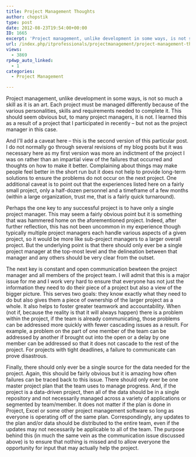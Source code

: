 ```yaml
---
title: Project Management Thoughts
author: chopstik
type: post
date: 2012-08-23T19:54:00+00:00
ID: 1665
excerpt: 'Project management, unlike development in some ways, is not so much a skill as it is an art. Each project must be managed differently because of the various personalities, skills and requirements needed to complete it. This should seem obvious but, to m&hellip;'
url: /index.php/itprofessionals/projectmanagement/project-management-thoughts/
views:
  - 3869
rp4wp_auto_linked:
  - 1
categories:
  - Project Management

---
```

Project management, unlike development in some ways, is not so much a skill as it is an art. Each project must be managed differently because of the various personalities, skills and requirements needed to complete it. This should seem obvious but, to many project managers, it is not. I learned this as a result of a project that I participated in recently &#8211; but not as the project manager in this case.

And I'll add a caveat here &#8211; this is the second version of this particular post. I do not normally go through several revisions of my blog posts but it was necessary here as my first version was more an indictment of the project I was on rather than an impartial view of the failures that occurred and thoughts on how to make it better. Complaining about things may make people feel better in the short run but it does not help to provide long-term solutions to ensure the problems do not occur on the next project. One additional caveat is to point out that the experiences listed here on a fairly small project, only a half-dozen personnel and a timeframe of a few months (within a large organization, trust me, that is a fairly quick turnaround).

Perhaps the one key to any successful project is to have only a single project manager. This may seem a fairly obvious point but it is something that was hammered home on the aforementioned project. Indeed, after further reflection, this has not been uncommon in my experience though typically multiple project managers each handle various aspects of a given project, so it would be more like sub-project managers to a larger overall project. But the underlying point is that there should only ever be a single project manager at the top-most level and the delineation between that manager and any others should be very clear from the outset.

The next key is constant and open communication bewteen the project manager and all members of the project team. I will admit that this is a major issue for me and I work very hard to ensure that everyone has not just the information they need to do their piece of a project but also a view of the bigger picture. This serves two goals: they know exactly what they need to do but also gives them a piece of ownership of the larger project as a whole. It also helps to foster greater teamwork and accountability. When (not if, because the reality is that it will always happen) there is a problem within the project, if the team is already communicating, those problems can be addressed more quickly with fewer cascading issues as a result. For example, a problem on the part of one member of the team can be addressed by another if brought out into the open or a delay by one member can be addressed so that it does not cascade to the rest of the project. For projects with tight deadlines, a failure to communicate can prove disastrous.

Finally, there should only ever be a single source for the data needed for the project. Again, this should be fairly obvious but it is amazing how often failures can be traced back to this issue. There should only ever be one master project plan that the team uses to manage progress. And, if the project is a data-driven project, then all of the data should be in a single repository and not necessarily managed across a variety of applications or segmented by team/member. It does not matter if the plan is done in Project, Excel or some other project management software so long as everyone is operating off of the same plan. Correspondingly, any updates to the plan and/or data should be distributed to the entire team, even if the updates may not necessarily be applicable to all of the team. The purpose behind this (in much the same vein as the communication issue discussed above) is to ensure that nothing is missed and to allow everyone the opportunity for input that may actually help the project.